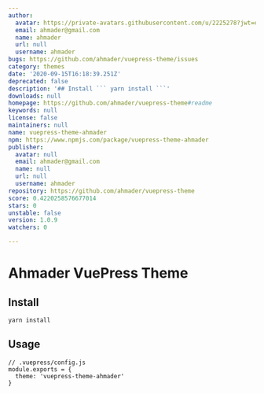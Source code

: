 ```yaml
---
author:
  avatar: https://private-avatars.githubusercontent.com/u/2225278?jwt=eyJhbGciOiJIUzI1NiIsInR5cCI6IkpXVCJ9.eyJpc3MiOiJnaXRodWIuY29tIiwiYXVkIjoicmF3LmdpdGh1YnVzZXJjb250ZW50LmNvbSIsImtleSI6ImtleTEiLCJleHAiOjE3MzQ2NTUzMjAsIm5iZiI6MTczNDY1NDEyMCwicGF0aCI6Ii91LzIyMjUyNzgifQ.R4ew15yIzKuvEZB3xJP1_gCoRQzx_Ap-EOmRwfiTYog&v=4
  email: ahmader@gmail.com
  name: ahmader
  url: null
  username: ahmader
bugs: https://github.com/ahmader/vuepress-theme/issues
category: themes
date: '2020-09-15T16:18:39.251Z'
deprecated: false
description: '## Install ``` yarn install ```'
downloads: null
homepage: https://github.com/ahmader/vuepress-theme#readme
keywords: null
license: false
maintainers: null
name: vuepress-theme-ahmader
npm: https://www.npmjs.com/package/vuepress-theme-ahmader
publisher:
  avatar: null
  email: ahmader@gmail.com
  name: null
  url: null
  username: ahmader
repository: https://github.com/ahmader/vuepress-theme
score: 0.4220258576677014
stars: 0
unstable: false
version: 1.0.9
watchers: 0

---
```


# Ahmader VuePress Theme

## Install
```
yarn install
```

## Usage
```
// .vuepress/config.js
module.exports = {
  theme: 'vuepress-theme-ahmader'
}
```
